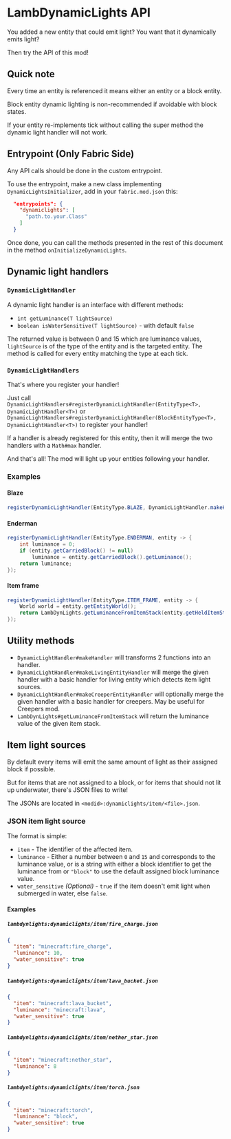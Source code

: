 # LambDynamicLights API

You added a new entity that could emit light? You want that it dynamically emits light?

Then try the API of this mod!

## Quick note

Every time an entity is referenced it means either an entity or a block entity.

Block entity dynamic lighting is non-recommended if avoidable with block states.

If your entity re-implements tick without calling the super method the dynamic light handler will not work.

## Entrypoint (Only Fabric Side)

Any API calls should be done in the custom entrypoint.

To use the entrypoint, make a new class implementing `DynamicLightsInitializer`,
add in your `fabric.mod.json` this:
```json
  "entrypoints": {
    "dynamiclights": [
      "path.to.your.Class"
    ]
  }
```

Once done, you can call the methods presented in the rest of this document in the method `onInitializeDynamicLights`.

## Dynamic light handlers

### `DynamicLightHandler`

A dynamic light handler is an interface with different methods:
 - `int getLuminance(T lightSource)`
 - `boolean isWaterSensitive(T lightSource)` - with default `false`

The returned value is between 0 and 15 which are luminance values, `lightSource` is of the type of the entity and is the targeted entity.
The method is called for every entity matching the type at each tick.

### `DynamicLightHandlers`

That's where you register your handler!

Just call `DynamicLightHandlers#registerDynamicLightHandler(EntityType<T>, DynamicLightHandler<T>)`
or `DynamicLightHandlers#registerDynamicLightHandler(BlockEntityType<T>, DynamicLightHandler<T>)`
to register your handler!

If a handler is already registered for this entity, then it will merge the two handlers with a `Math#max` handler.

And that's all! The mod will light up your entities following your handler.

### Examples

#### Blaze

```java
registerDynamicLightHandler(EntityType.BLAZE, DynamicLightHandler.makeHandler(blaze -> 10, blaze -> true));
```

#### Enderman

```java
registerDynamicLightHandler(EntityType.ENDERMAN, entity -> {
    int luminance = 0;
    if (entity.getCarriedBlock() != null)
        luminance = entity.getCarriedBlock().getLuminance();
    return luminance;
});
```

#### Item frame

```java
registerDynamicLightHandler(EntityType.ITEM_FRAME, entity -> {
    World world = entity.getEntityWorld();
    return LambDynLights.getLuminanceFromItemStack(entity.getHeldItemStack(), !world.getFluidState(entity.getBlockPos()).isEmpty());
});
```

## Utility methods

 - `DynamicLightHandler#makeHandler` will transforms 2 functions into an handler.
 - `DynamicLightHandler#makeLivingEntityHandler` will merge the given handler with a basic handler for living entity which detects item light sources.
 - `DynamicLightHandler#makeCreeperEntityHandler` will optionally merge the given handler with a basic handler for creepers. May be useful for Creepers mod.
 - `LambDynLights#getLuminanceFromItemStack` will return the luminance value of the given item stack.
 
## Item light sources

By default every items will emit the same amount of light as their assigned block if possible.

But for items that are not assigned to a block, or for items that should not lit up underwater, there's JSON files to write!

The JSONs are located in `<modid>:dynamiclights/item/<file>.json`.

### JSON item light source

The format is simple:

- `item` - The identifier of the affected item.
- `luminance` - Either a number between `0` and `15` and corresponds to the luminance value, 
    or is a string with either a block identifier to get the luminance from 
    or `"block"` to use the default assigned block luminance value.
- `water_sensitive` *(Optional)* - `true` if the item doesn't emit light when submerged in water, else `false`.

#### Examples

##### `lambdynlights:dynamiclights/item/fire_charge.json`

```json
{
  "item": "minecraft:fire_charge",
  "luminance": 10,
  "water_sensitive": true
}
```

##### `lambdynlights:dynamiclights/item/lava_bucket.json`

```json
{
  "item": "minecraft:lava_bucket",
  "luminance": "minecraft:lava",
  "water_sensitive": true
}
```

##### `lambdynlights:dynamiclights/item/nether_star.json`

```json
{
  "item": "minecraft:nether_star",
  "luminance": 8
}
```

##### `lambdynlights:dynamiclights/item/torch.json`

```json
{
  "item": "minecraft:torch",
  "luminance": "block",
  "water_sensitive": true
}
```
